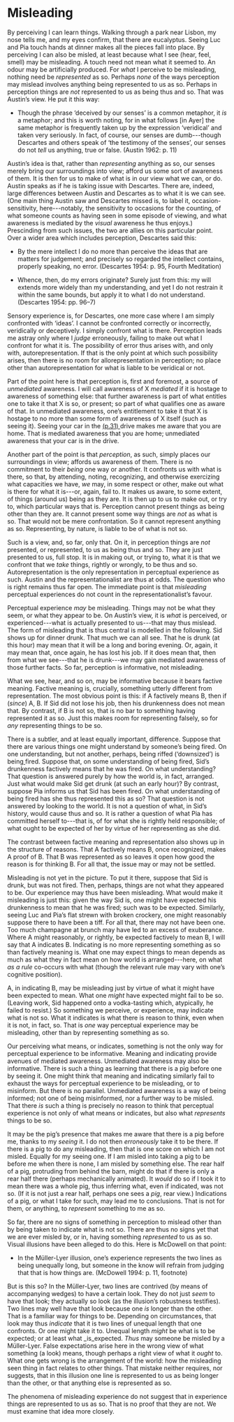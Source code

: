 # Misleading

By perceiving I can learn things. Walking through a park near Lisbon, my nose tells me, and my eyes confirm, that there are eucalyptus. Seeing Luc and Pia touch hands at dinner makes all the pieces fall into place. By perceiving I can also be misled, at least because what I see (hear, feel, smell) may be misleading. A touch need not mean what it seemed to. An odour may be artificially produced. For _what_ I perceive to be misleading, nothing need be _represented_ as so. Perhaps _none_ of the ways perception may mislead involves anything being represented to us as so. Perhaps in perception things are _not_ represented to us as being thus and so. That was Austin’s view. He put it this way:

- Though the phrase ‘deceived by our senses’ is a common metaphor, it _is_ a metaphor; and this is worth noting, for in what follows [in Ayer] the same metaphor is frequently taken up by the expression ‘veridical’ and taken very seriously. In fact, of course, our senses are dumb---though Descartes and others speak of ‘the testimony of the senses’, our senses do not _tell_ us anything, true or false. (Austin 1962: p. 11)

Austin’s idea is that, rather than _representing_ anything as so, our senses merely bring our surroundings into view; afford us some sort of awareness of them. It is then for us to make of what is in our view what we can, or do. Austin speaks as if he is taking issue with Descartes. There are, indeed, large differences between Austin and Descartes as to what it is we can see. (One main thing Austin saw and Descartes missed is, to label it, occasion-sensitivity, here---notably, the sensitivity to occasions for the counting, of what someone counts as having seen in some episode of viewing, and what awareness is mediated by the _visual_ awareness he thus enjoys.) Prescinding from such issues, the two are allies on this particular point. Over a wider area which includes perception, Descartes said this:

- By the mere intellect I do no more than perceive the ideas that are matters for judgement; and precisely so regarded the intellect contains, properly speaking, no error. (Descartes 1954: p. 95, Fourth Meditation)

- Whence, then, do my errors originate? Surely just from this: my will extends more widely than my understanding, and yet I do not restrain it within the same bounds, but apply it to what I do not understand. (Descartes 1954: pp. 96–7)

Sensory experience is, for Descartes, one more case where I am simply confronted with ‘ideas’. I cannot be confronted correctly or incorrectly, veridically or deceptively. I simply confront what is there. Perception leads me astray only where I _judge_ erroneously, failing to make out what I confront for what it is. The possibility of error thus arises with, and only with, autorepresentation. If that is the only point at which such possibility arises, then there is no room for allorepresentation in perception; no place other than autorepresentation for what is liable to be veridical or not.

Part of the point here is that perception is, first and foremost, a source of _unmediated_ awareness. I will call awareness of X _mediated_ if it is hostage to awareness of something else: that further awareness is part of what entitles one to take it that X is so, or present; so part of what qualifies one as aware of that. In unmediated awareness, one’s entitlement to take it that X is hostage to no more than some form of awareness of X itself (such as seeing it). Seeing your car in the [(p.31) ]()drive makes me aware that you are home. That is mediated awareness that you are home; unmediated awareness that your car is in the drive.

Another part of the point is that _perception_, as such, simply places our surroundings in view; affords us awareness of them. There is no commitment to their _being_ one way or another. It confronts us with what is there, so that, by attending, noting, recognizing, and otherwise exercizing what capacities we have, _we_ may, in some respect or other, make out what is there for what it is---or, again, fail to. It makes us aware, to some extent, of things (around us) being as they are. It is then up to us to make out, or try to, which particular ways that is. Perception cannot present things as being other than they are. It cannot present some way things are _not_ as what is so. That would not be mere confrontation. So it cannot represent anything as so. Representing, by nature, is liable to be of what is not so.

Such is a view, and, so far, only that. On it, in perception things are _not_ presented, or represented, to us as being thus and so. They are just presented to us, full stop. It is in making out, or trying to, what it is that we confront that we _take_ things, rightly or wrongly, to be thus and so. Autorepresentation is the only representation in perceptual experience as such. Austin and the representationalist are thus at odds. The question who is right remains thus far open. The immediate point is that _misleading_ perceptual experiences do not count in the representationalist’s favour.

Perceptual experience _may_ be misleading. Things may not be what they seem, or what they appear to be. On Austin’s view, it is _what_ is perceived, or experienced---what is actually presented to us---that may thus mislead. The form of misleading that is thus central is modelled in the following. Sid shows up for dinner drunk. That much we can all see. That he is drunk (at this hour) may mean that it will be a long and boring evening. Or, again, it may mean that, once again, he has lost his job. If it does mean that, then from what we see---that he is drunk---we may gain mediated awareness of those further facts. So far, perception is informative, not misleading.

What we see, hear, and so on, may be informative because it bears factive meaning. Factive meaning is, crucially, something utterly different from representation. The most obvious point is this: if A factively means B, then if (_since_) A, B. If Sid did not lose his job, then his drunkenness does not mean that. By contrast, if B is not so, that is no bar to something having represented it as so. Just this makes room for representing falsely, so for _any_ representing things to be so.

There is a subtler, and at least equally important, difference. Suppose that there are various things one might understand by someone’s being fired. On one understanding, but not another, perhaps, being riffed (‘downsized’) is being[ ]()fired. Suppose that, on some understanding of being fired, Sid’s drunkenness factively means that he was fired. On what understanding? That question is answered purely by how the world is, in fact, arranged. Just what would make Sid get drunk (at such an early hour)? By contrast, suppose Pia informs us that Sid has been fired. On what understanding of being fired has she thus represented this as so? That question is not answered by looking to the world. It is not a question of what, in Sid’s history, would cause thus and so. It is rather a question of what Pia has committed herself to---that is, of for what she is rightly held responsible; of what ought to be expected of her by virtue of her representing as she did.

The contrast between factive meaning and representation also shows up in the structure of reasons. That A factively means B, once recognized, makes A proof of B. That B was represented as so leaves it open how good the reason is for thinking B. For all that, the issue may or may not be settled.

Misleading is not yet in the picture. To put it there, suppose that Sid is drunk, but was not fired. Then, perhaps, things are not what they appeared to be. Our experience may thus have been misleading. What would make it misleading is just this: given the way Sid is, one might have expected his drunkenness to mean that he was fired; such was to be expected. Similarly, seeing Luc and Pia’s flat strewn with broken crockery, one might reasonably suppose there to have been a tiff. For all that, there may not have been one. Too much champagne at brunch may have led to an excess of exuberance. Where A might reasonably, or rightly, be expected factively to mean B, I will say that A indicates B. Indicating is no more representing something as so than factively meaning is. What one may expect things to mean depends as much as what they in fact mean on how world is arranged---here, on what _as a rule_ co-occurs with what (though the relevant rule may vary with one’s cognitive position).

A, in indicating B, may be misleading just by virtue of what it might have been expected to mean. What one _might_ have expected might fail to be so. (Leaving work, Sid happened onto a vodka-tasting which, atypically, he failed to resist.) So something we perceive, or experience, may indicate what is not so. What it indicates is what there is reason to think, even when it is not, in fact, so. That is _one_ way perceptual experience may be misleading, other than by representing something as so.

Our perceiving what means, or indicates, something is not the only way for perceptual experience to be informative. Meaning and indicating provide avenues of mediated awareness. Unmediated awareness may also be informative. There is such a thing as learning that there is a pig before one by seeing it. One might think that meaning and indicating similarly fail to exhaust the ways for perceptual experience to be misleading, or to misinform. But there is no parallel. Unmediated awareness is a way of being informed; not one of being misinformed, nor a further way to be misled. That there _is_ such a thing is precisely no reason to think that perceptual experience is not only of what means or indicates, but also what _represents_ things to be so.

It may be the pig’s presence that makes me aware that there is a pig before me, thanks to my _seeing_ it. I do not then _erroneously_ take it to be there. If there is a pig to do any misleading, then that is one score on which I am not misled. Equally for my seeing one. If I am misled into taking a pig to be before me when there is none, I am misled by something else. The rear half of a pig, protruding from behind the barn, might do that if there is only a rear half there (perhaps mechanically animated). It _would_ do so if I took it to mean there was a whole pig, thus inferring what, even if indicated, was not so. (If it is not just a rear half, perhaps one sees a _pig_, rear view.) Indications of a pig, or what I take for such, may lead me to conclusions. That is not for them, or anything, to _represent_ something to me as so.

So far, there are no signs of something in perception to mislead other than by being taken to indicate what is not so. There are thus no signs yet that we are ever misled by, or in, having something _represented_ to us as so. Visual illusions have been alleged to do this. Here is McDowell on that point:

- In the Müller-Lyer illusion, one’s experience represents the two lines as being unequally long, but someone in the know will refrain from judging that that is how things are. (McDowell 1994: p. 11, footnote)

But is this so? In the Müller-Lyer, two lines are contrived (by means of accompanying wedges) to have a certain look. They do not just _seem_ to have that look; they actually so look (as the illusion’s robustness testifies). Two lines may well have that look because one _is_ longer than the other. That is a familiar way for things to be. Depending on circumstances, that look may thus _indicate_ that it is two lines of unequal length that one confronts. Or one might take it to. Unequal length _might_ be what is to be expected; or at least what _is_expected. _Thus_ may someone be misled by a Müller-Lyer. False expectations arise here in the wrong view of what something (a look) means, though perhaps a right view of what it _ought_ to. What one gets wrong is the arrangement of the world: how the misleading seen thing in fact relates to other things. That mistake neither requires, nor suggests, that in this illusion one line is represented to us as being longer than the other, or that anything else is represented as so.

The phenomena of misleading experience do not suggest that in experience things are represented to us as so. That is no proof that they are not. We must examine that idea more closely.
